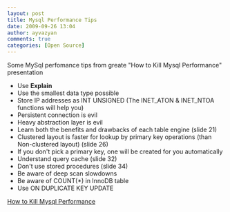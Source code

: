 ```yaml
---
layout: post
title: Mysql Performance Tips
date: 2009-09-26 13:04
author: ayvazyan
comments: true
categories: [Open Source]
---
```

Some MySql perfomance tips from greate "How to Kill Mysql Performance" presentation
<ul>
	<li>Use <strong>Explain</strong></li>
	<li>Use the smallest data type possible</li>
	<li>Store IP addresses as INT UNSIGNED (The INET_ATON &amp; INET_NTOA functions will help you)</li>
	<li>Persistent connection is evil</li>
	<li>Heavy abstraction layer is evil</li>
	<li>Learn both the benefits and drawbacks of each table engine (slide 21)</li>
	<li>Clustered layout is faster for lookup by primary key operations (than Non-clustered layout) (slide 26)</li>
	<li>If you don't pick a primary key, one will be created for you automatically</li>
	<li>Understand query cache (slide 32)</li>
	<li>Don't use stored procedures (slide 34)</li>
	<li>Be aware of deep scan slowdowns</li>
	<li>Be aware of COUNT(*) in InnoDB table</li>
	<li>Use ON DUPLICATE KEY UPDATE</li>
</ul>
<a title="How to Kill Mysql Performance" href="http://www.slideshare.net/techdude/how-to-kill-mysql-performance" rel="nofollow">How to Kill Mysql Performance</a>
